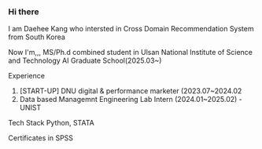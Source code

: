 ### Hi there

I am Daehee Kang who intersted in Cross Domain Recommendation System from South Korea

Now I'm,,,
MS/Ph.d combined student 
in Ulsan National Institute of Science and Technology
AI Graduate School(2025.03~) 

Experience
1. [START-UP] DNU digital & performance marketer (2023.07~2024.02
2. Data based Managemnt Engineering Lab Intern (2024.01~2025.02) - UNIST

Tech Stack
Python, STATA

Certificates in SPSS
